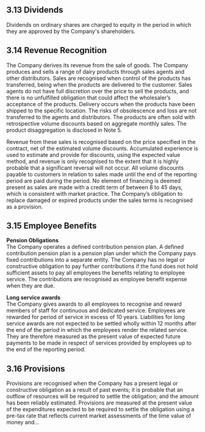 ## 3.13 Dividends

Dividends on ordinary shares are charged to equity in the period in which they are approved by the Company's shareholders.

## 3.14 Revenue Recognition

The Company derives its revenue from the sale of goods. The Company produces and sells a range of dairy products through sales agents and other distributors. Sales are recognised when control of the products has transferred, being when the products are delivered to the customer. Sales agents do not have full discretion over the price to sell the products, and there is no unfulfilled obligation that could affect the wholesaler’s acceptance of the products. Delivery occurs when the products have been shipped to the specific location. The risks of obsolescence and loss are not transferred to the agents and distributors. The products are often sold with retrospective volume discounts based on aggregate monthly sales. The product disaggregation is disclosed in Note 5.

Revenue from these sales is recognised based on the price specified in the contract, net of the estimated volume discounts. Accumulated experience is used to estimate and provide for discounts, using the expected value method, and revenue is only recognised to the extent that it is highly probable that a significant reversal will not occur. All volume discounts payable to customers in relation to sales made until the end of the reporting period are paid during the period. No element of financing is deemed present as sales are made with a credit term of between 8 to 45 days, which is consistent with market practice. The Company’s obligation to replace damaged or expired products under the sales terms is recognised as a provision.

## 3.15 Employee Benefits

**Pension Obligations**  
The Company operates a defined contribution pension plan. A defined contribution pension plan is a pension plan under which the Company pays fixed contributions into a separate entity. The Company has no legal or constructive obligation to pay further contributions if the fund does not hold sufficient assets to pay all employees the benefits relating to employee service. The contributions are recognised as employee benefit expense when they are due.

**Long service awards**  
The Company gives awards to all employees to recognise and reward members of staff for continuous and dedicated service. Employees are rewarded for period of service in excess of 10 years. Liabilities for long service awards are not expected to be settled wholly within 12 months after the end of the period in which the employees render the related service. They are therefore measured as the present value of expected future payments to be made in respect of services provided by employees up to the end of the reporting period.

## 3.16 Provisions

Provisions are recognised when the Company has a present legal or constructive obligation as a result of past events; it is probable that an outflow of resources will be required to settle the obligation; and the amount has been reliably estimated. Provisions are measured at the present value of the expenditures expected to be required to settle the obligation using a pre-tax rate that reflects current market assessments of the time value of money and...